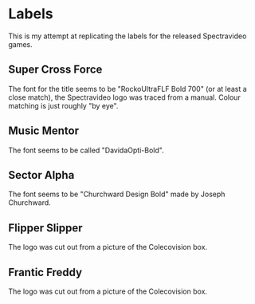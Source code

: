 # Labels
This is my attempt at replicating the labels for the released Spectravideo games. 

## Super Cross Force
The font for the title seems to be "RockoUltraFLF Bold 700" (or at least a close match), the Spectravideo logo was traced from a manual. Colour matching is just roughly "by eye".

## Music Mentor
The font seems to be called "DavidaOpti-Bold".

## Sector Alpha
The font seems to be "Churchward Design Bold" made by Joseph Churchward.

## Flipper Slipper
The logo was cut out from a picture of the Colecovision box.

## Frantic Freddy
The logo was cut out from a picture of the Colecovision box.
